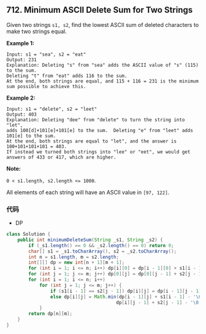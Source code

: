 ## 712. Minimum ASCII Delete Sum for Two Strings

Given two strings `s1, s2`, find the lowest ASCII sum of deleted characters to make two strings equal.

**Example 1:**

```
Input: s1 = "sea", s2 = "eat"
Output: 231
Explanation: Deleting "s" from "sea" adds the ASCII value of "s" (115) to the sum.
Deleting "t" from "eat" adds 116 to the sum.
At the end, both strings are equal, and 115 + 116 = 231 is the minimum sum possible to achieve this.
```



**Example 2:**

```
Input: s1 = "delete", s2 = "leet"
Output: 403
Explanation: Deleting "dee" from "delete" to turn the string into "let",
adds 100[d]+101[e]+101[e] to the sum.  Deleting "e" from "leet" adds 101[e] to the sum.
At the end, both strings are equal to "let", and the answer is 100+101+101+101 = 403.
If instead we turned both strings into "lee" or "eet", we would get answers of 433 or 417, which are higher.
```



**Note:**

`0 < s1.length, s2.length <= 1000`.

All elements of each string will have an ASCII value in `[97, 122]`.



### 代码

- DP

```java
class Solution {
    public int minimumDeleteSum(String _s1, String _s2) {
        if (_s1.length() == 0 && _s2.length() == 0) return 0;
        char[] s1 = _s1.toCharArray(), s2 = _s2.toCharArray();
        int n = s1.length, m = s2.length;
        int[][] dp = new int[n + 1][m + 1];
        for (int i = 1; i <= n; i++) dp[i][0] = dp[i - 1][0] + s1[i - 1] - '\0';
        for (int j = 1; j <= m; j++) dp[0][j] = dp[0][j - 1] + s2[j - 1] - '\0';
        for (int i = 1; i <= n; i++)
            for (int j = 1; j <= m; j++) {
                if (s1[i - 1] == s2[j - 1]) dp[i][j] = dp[i - 1][j - 1];
                else dp[i][j] = Math.min(dp[i - 1][j] + s1[i - 1] - '\0',
                                        dp[i][j - 1] + s2[j - 1] - '\0');
            }
        return dp[n][m];
    }
}
```

